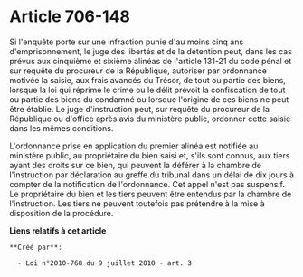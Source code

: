 # Article 706-148

Si l'enquête porte sur une infraction punie d'au moins cinq ans d'emprisonnement, le juge des libertés et de la détention
peut, dans les cas prévus aux cinquième et sixième alinéas de l'article 131-21 du code pénal et sur requête du procureur de
la République, autoriser par ordonnance motivée la saisie, aux frais avancés du Trésor, de tout ou partie des biens, lorsque
la loi qui réprime le crime ou le délit prévoit la confiscation de tout ou partie des biens du condamné ou lorsque l'origine
de ces biens ne peut être établie. Le juge d'instruction peut, sur requête du procureur de la République ou d'office après
avis du ministère public, ordonner cette saisie dans les mêmes conditions. 

L'ordonnance prise en application du premier alinéa est notifiée au ministère public, au propriétaire du bien saisi et, s'ils
sont connus, aux tiers ayant des droits sur ce bien, qui peuvent la déférer à la chambre de l'instruction par déclaration au
greffe du tribunal dans un délai de dix jours à compter de la notification de l'ordonnance. Cet appel n'est pas suspensif. Le
propriétaire du bien et les tiers peuvent être entendus par la chambre de l'instruction. Les tiers ne peuvent toutefois pas
prétendre à la mise à disposition de la procédure.

**Liens relatifs à cet article**

	**Créé par**:

	  - Loi n°2010-768 du 9 juillet 2010 - art. 3
